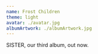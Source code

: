 ```yaml
---
name: Frost Children
theme: light
avatar: ./avatar.jpg
albumArtwork: ./albumArtwork.jpg
---
```

SISTER, our third album, out now.
